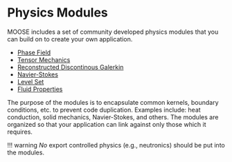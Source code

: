# Physics Modules

MOOSE includes a set of community developed physics modules that you can build on to create your own application.

* [Phase Field](modules/phase_field/index.md)
* [Tensor Mechanics](modules/tensor_mechanics/index.md)
* [Reconstructed Discontinous Galerkin](modules/rdg/index.md)
* [Navier-Stokes](modules/navier_stokes/index.md)
* [Level Set](modules/level_set/index.md)
* [Fluid Properties](modules/fluid_properties/index.md)

The purpose of the modules is to encapsulate common kernels, boundary conditions, etc. to prevent code duplication.
Examples include: heat conduction, solid mechanics, Navier-Stokes, and others. The modules are organized so that your
application can link against only those which it requires.

!!! warning
    _No_ export controlled physics (e.g., neutronics) should be put into the modules.
